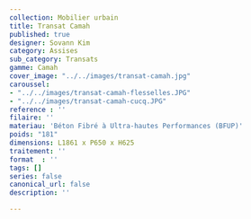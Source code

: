 ```yaml
---
collection: Mobilier urbain
title: Transat Camah
published: true
designer: Sovann Kim
category: Assises
sub_category: Transats
gamme: Camah
cover_image: "../../images/transat-camah.jpg"
caroussel:
- "../../images/transat-camah-flesselles.JPG"
- "../../images/transat-camah-cucq.JPG"
reference : ''
filaire: ''
materiau: 'Béton Fibré à Ultra-hautes Performances (BFUP)'
poids: "181"
dimensions: L1861 x P650 x H625
traitement: ''
format  : ''
tags: []
series: false
canonical_url: false
description: ''

---
```

